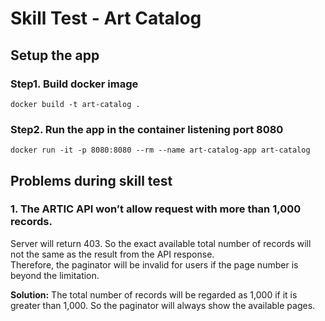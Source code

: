 # Skill Test - Art Catalog

## Setup the app

### Step1. Build docker image

```
docker build -t art-catalog .
```

### Step2. Run the app in the container listening port 8080

```
docker run -it -p 8080:8080 --rm --name art-catalog-app art-catalog
```

## Problems during skill test

### 1. The ARTIC API won’t allow request with more than 1,000 records. 
Server will return 403. So the exact available total number of records will not the same as the result from the API response.  
Therefore, the paginator will be invalid for users if the page number is beyond the limitation.

**Solution:** The total number of records will be regarded as 1,000 if it is greater than 1,000. So the paginator will always show the available pages.

